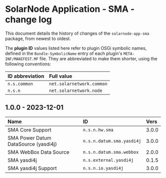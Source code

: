 # SolarNode Application - SMA - change log

This document details the history of changes of the `solarnode-app-sma` package, from
newest to oldest.

The **plugin ID** values listed here refer to plugin OSGi symbolic names, defined in the
`Bundle-SymbolicName` entry of each plugin's `META-INF/MANIFEST.MF` file. They are abbreviated to
make them shorter, using the following conventions:

| ID abbreviation | Full value                |
|:----------------|:--------------------------|
| `n.s.common`    | `net.solarnetwork.common` |
| `n.s.n`         | `net.solarnetwork.node`   |

## 1.0.0 - 2023-12-01

| Name                                 | ID                        | Vers  |
|:-------------------------------------|:--------------------------|:------|
| SMA Core Support                     | `n.s.n.hw.sma`            | 3.0.0 |
| SMA Power Datum DataSource (yasdi4j) | `n.s.n.datum.sma.yasdi4j` | 3.0.0 |
| SMA WebBox Data Source               | `n.s.n.datum.sma.webbox`  | 2.0.0 |
| SMA yasdi4j                          | `n.s.external.yasdi4j`    | 0.1.5 |
| SMA yasdi4j Support                  | `n.s.n.io.yasdi4j`        | 3.0.0 |
